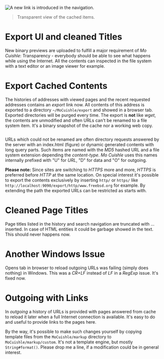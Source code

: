 ![](../images/export-ui.png "A new link is introduced in the navigation.")

> Transparent view of the cached items.

# Export UI and cleaned Titles

New binary previews are uploaded to fulfill a major requirement of *Mo Cuishle*:
Transparency - everybody should be able to see what happens while using the 
Internet. All the contents can inspected in the file system with a text editor 
or an image viewer for example.
<!--more-->

# Export Cached Contents

The histories of addresses with viewed pages and the recent requested addresses
contains an *export* link now. All contents of this address is exported to a 
directory `~/MoCuishle/export` and showed in a browser tab. Exported directories 
will be purged every time. The export is **not** like *wget*, the contents are 
unmodified and often URLs can't be renamed to a file system item. It's a binary 
snapshot of the cache nor a working web copy. 

[<img class="left" src="../images/exported-contents-300.png" alt="">](../images/exported-contents.png)

URLs which could not be renamed are often directory requests answered by the 
server with an index.html (figure) or dynamic generated contents with long 
query parts. Such items are named with the *MD5* hashed URL and a file system 
extension depending the *content-type*. *Mo Cuishle* uses this names internally 
prefixed with "U" for *URL*, "D" for data and "O" for outgoing.

**Please note:** Since sites are switching to *HTTPS* more and more, *HTTPS* is 
preferred before *HTTP* at the same location. On special interest it's possible 
to export the contents exclusively by inserting `http/` or `https/` like 
`http://localhost:9090/export/http/www.freebsd.org` for example. By extending 
the path the exported URLs can be restricted as starts with. 

# Cleaned Page Titles

Page titles listed in the history and search navigation are truncated with ... 
inserted. In case of HTML entities it could be garbage showed in the text. This 
should never happens now.

# Another Windows Issue

Opens tab in browser to reload outgoing URLs was failing (simply does nothing)
in Windows. This was a *CR+LF* instead of *LF* in a *RegExp* issue. It's fixed 
now.

# Outgoing with Links

In *outgoing* a history of URLs is provided with pages answered from cache to 
reload it later when a full Internet connection is available. It's easy to do 
and useful to provide links to the pages here. 

By the way, it's possible to make such changes yourself by copying template 
files from the `MoCuishle/markup` directory to `MoCuishle/markup/custom`. It's 
not a template engine, but mostly `String#format()`. Please drop me a line, if 
a modification could be in general interest.